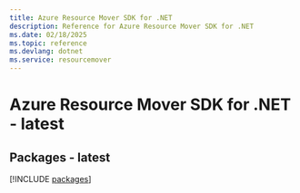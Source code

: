 ```yaml
---
title: Azure Resource Mover SDK for .NET
description: Reference for Azure Resource Mover SDK for .NET
ms.date: 02/18/2025
ms.topic: reference
ms.devlang: dotnet
ms.service: resourcemover
---
```

# Azure Resource Mover SDK for .NET - latest
## Packages - latest
[!INCLUDE [packages](resource-mover-index.md)]